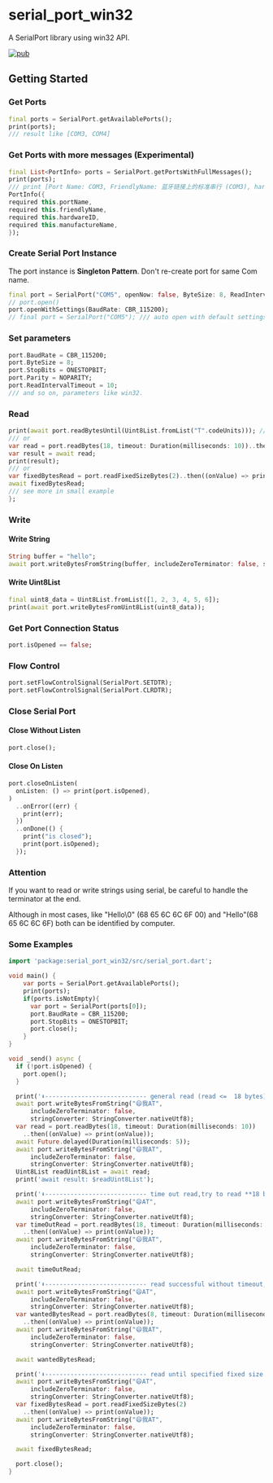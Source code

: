 # serial_port_win32

A SerialPort library using win32 API. 

[![pub](https://img.shields.io/pub/v/serial_port_win32?color=blue)](https://pub.dev/packages/serial_port_win32)

## Getting Started

### Get Ports

```dart
final ports = SerialPort.getAvailablePorts();
print(ports);
/// result like [COM3, COM4]
```

### Get Ports with more messages (Experimental)

```dart
final List<PortInfo> ports = SerialPort.getPortsWithFullMessages();
print(ports); 
/// print [Port Name: COM3, FriendlyName: 蓝牙链接上的标准串行 (COM3), hardwareID: BTHENUM\{00001101-0000-1000-8000-00803f9b55fb}_LOCALMFG&0000, manufactureName: Microsoft]
PortInfo({
required this.portName,
required this.friendlyName,
required this.hardwareID,
required this.manufactureName,
});
```

### Create Serial Port Instance

The port instance is **Singleton Pattern**. Don't re-create port for same Com name.

```dart
final port = SerialPort("COM5", openNow: false, ByteSize: 8, ReadIntervalTimeout: 1, ReadTotalTimeoutConstant: 2);
// port.open()
port.openWithSettings(BaudRate: CBR_115200);
// final port = SerialPort("COM5"); /// auto open with default settings
```

### Set parameters

```dart
port.BaudRate = CBR_115200;
port.ByteSize = 8;
port.StopBits = ONESTOPBIT;
port.Parity = NOPARITY;
port.ReadIntervalTimeout = 10;
/// and so on, parameters like win32.
```

### Read

```dart
print(await port.readBytesUntil(Uint8List.fromList("T".codeUnits))); /// '\0' is not included
/// or
var read = port.readBytes(18, timeout: Duration(milliseconds: 10))..then((onValue) => print(onValue));
var result = await read;
print(result);
/// or
var fixedBytesRead = port.readFixedSizeBytes(2)..then((onValue) => print(onValue));
await fixedBytesRead;
/// see more in small example
};
```

### Write

#### Write String

```dart
String buffer = "hello";
await port.writeBytesFromString(buffer, includeZeroTerminator: false, stringConverter: StringConverter.nativeUtf8);
```

#### Write Uint8List

```dart
final uint8_data = Uint8List.fromList([1, 2, 3, 4, 5, 6]);
print(await port.writeBytesFromUint8List(uint8_data));
```

### Get Port Connection Status

```dart
port.isOpened == false;
```

### Flow Control

```dart
port.setFlowControlSignal(SerialPort.SETDTR);
port.setFlowControlSignal(SerialPort.CLRDTR);
```

### Close Serial Port

#### Close Without Listen

```dart
port.close();
```

#### Close On Listen

```dart
port.closeOnListen(
  onListen: () => print(port.isOpened),
)
  ..onError((err) {
    print(err);
  })
  ..onDone(() {
    print("is closed");
    print(port.isOpened);
  });
```

### Attention

If you want to read or write strings using serial, be careful to handle the terminator at the end.

Although in most cases, like "Hello\0" (68 65 6C 6C 6F 00) and "Hello"(68 65 6C 6C 6F) both can be identified by computer.

### Some Examples

```dart
import 'package:serial_port_win32/src/serial_port.dart';

void main() {
    var ports = SerialPort.getAvailablePorts();
    print(ports);
    if(ports.isNotEmpty){
      var port = SerialPort(ports[0]);
      port.BaudRate = CBR_115200;
      port.StopBits = ONESTOPBIT;
      port.close();
    }
}

void _send() async {
  if (!port.isOpened) {
    port.open();
  }

  print('⬇---------------------------- general read (read <=  18 bytes)');
  await port.writeBytesFromString("😄我AT",
      includeZeroTerminator: false,
      stringConverter: StringConverter.nativeUtf8);
  var read = port.readBytes(18, timeout: Duration(milliseconds: 10))
    ..then((onValue) => print(onValue));
  await Future.delayed(Duration(milliseconds: 5));
  await port.writeBytesFromString("😄我AT",
      includeZeroTerminator: false,
      stringConverter: StringConverter.nativeUtf8);
  Uint8List readUint8List = await read;
  print('await result: $readUint8List');

  print('⬇---------------------------- time out read,try to read **18 bytes** data in queue (read <= 18 bytes)');
  await port.writeBytesFromString("😄AT",
      includeZeroTerminator: false,
      stringConverter: StringConverter.nativeUtf8);
  var timeOutRead = port.readBytes(18, timeout: Duration(milliseconds: 10))
    ..then((onValue) => print(onValue));
  await port.writeBytesFromString("😄我AT",
      includeZeroTerminator: false,
      stringConverter: StringConverter.nativeUtf8);

  await timeOutRead;

  print('⬇---------------------------- read successful without timeout, but you just want 8 bytes (read <= 8 bytes)');
  await port.writeBytesFromString("😄AT",
      includeZeroTerminator: false,
      stringConverter: StringConverter.nativeUtf8);
  var wantedBytesRead = port.readBytes(8, timeout: Duration(milliseconds: 10))
    ..then((onValue) => print(onValue));
  await port.writeBytesFromString("😄我AT",
      includeZeroTerminator: false,
      stringConverter: StringConverter.nativeUtf8);

  await wantedBytesRead;

  print('⬇---------------------------- read until specified fixed size (2 bytes), it may cause deadlock (read == 2 bytes)');
  await port.writeBytesFromString("😄AT",
      includeZeroTerminator: false,
      stringConverter: StringConverter.nativeUtf8);
  var fixedBytesRead = port.readFixedSizeBytes(2)
    ..then((onValue) => print(onValue));
  await port.writeBytesFromString("😄我AT",
      includeZeroTerminator: false,
      stringConverter: StringConverter.nativeUtf8);

  await fixedBytesRead;

  port.close();
}
```
